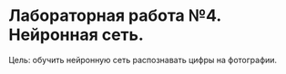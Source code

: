 # Лабораторная работа №4. Нейронная сеть.

Цель: обучить нейронную сеть распознавать цифры на фотографии.
